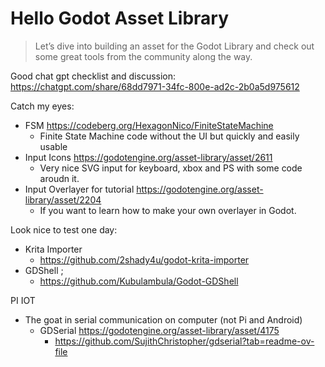 # Hello Godot Asset Library

> Let’s dive into building an asset for the Godot Library and check out some great tools from the community along the way.


Good chat gpt checklist and discussion:
https://chatgpt.com/share/68dd7971-34fc-800e-ad2c-2b0a5d975612

Catch my eyes:
- FSM https://codeberg.org/HexagonNico/FiniteStateMachine
  - Finite State Machine code without the UI but quickly and easily usable 
- Input Icons https://godotengine.org/asset-library/asset/2611
  - Very nice SVG input for keyboard, xbox and PS with some code aroudn it. 
- Input Overlayer for tutorial https://godotengine.org/asset-library/asset/2204
  - If you want to learn how to make your own overlayer in Godot. 


Look nice to test one day:
- Krita Importer
  - https://github.com/2shady4u/godot-krita-importer 
- GDShell ;
  - https://github.com/Kubulambula/Godot-GDShell 


PI IOT
- The goat in serial communication on computer (not Pi and Android)
  - GDSerial https://godotengine.org/asset-library/asset/4175
    - https://github.com/SujithChristopher/gdserial?tab=readme-ov-file

